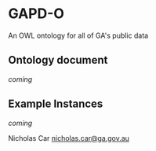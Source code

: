 # GAPD-O
An OWL ontology for all of GA's public data

## Ontology document
*coming*

## Example Instances
*coming*

Nicholas Car <nicholas.car@ga.gov.au>

